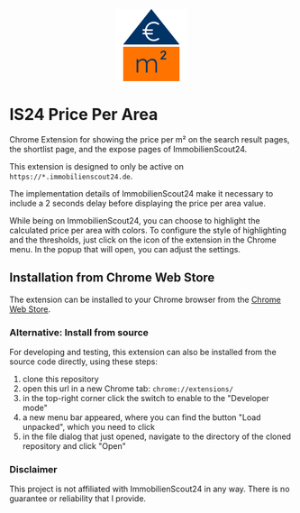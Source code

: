 <p align="center">
  <img src="https://raw.githubusercontent.com/StegSchreck/is24-price-per-area/master/images/icon_128.png" width="128px">
</p>

# IS24 Price Per Area
Chrome Extension for showing the price per m² on the search result pages, the shortlist page, and the expose pages of ImmobilienScout24.

This extension is designed to only be active on `https://*.immobilienscout24.de`.

The implementation details of ImmobilienScout24 make it necessary to include a 2 seconds delay before displaying the price per area value.

While being on ImmobilienScout24, you can choose to highlight the calculated price per area with colors. To configure the style of highlighting and the thresholds, just click on the icon of the extension in the Chrome menu. In the popup that will open, you can adjust the settings.

## Installation from Chrome Web Store
The extension can be installed to your Chrome browser from the [Chrome Web Store](https://chrome.google.com/webstore/detail/mafijcfncjjmoajphbldbodbkefghgkd/).

### Alternative: Install from source
For developing and testing, this extension can also be installed from the source code directly, using these steps:

1. clone this repository
2. open this url in a new Chrome tab: `chrome://extensions/`
3. in the top-right corner click the switch to enable to the "Developer mode"
4. a new menu bar appeared, where you can find the button "Load unpacked", which you need to click
5. in the file dialog that just opened, navigate to the directory of the cloned repository and click "Open"

### Disclaimer
This project is not affiliated with ImmobilienScout24 in any way. There is no guarantee or reliability that I provide.
